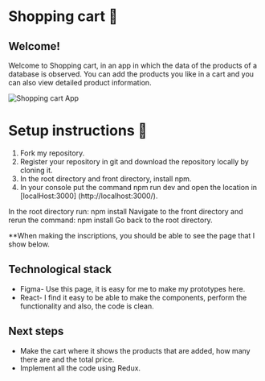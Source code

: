 # Shopping cart 🚀

## Welcome!
Welcome to Shopping cart, in an app in which the data of the products of a database is observed. You can add the products you like in a cart and you can also view detailed product information.

![Shopping cart App]()

# Setup instructions 🚀

1. Fork my repository.
2. Register your repository in git and download the repository locally by cloning it.
2. In the root directory and front directory, install npm.
3. In your console put the command npm run dev and open the location in [localHost:3000] (http://localhost:3000/).

In the root directory run: npm install
Navigate to the front directory and rerun the command: npm install
Go back to the root directory.

**When making the inscriptions, you should be able to see the page that I show below.

## Technological stack
- Figma- Use this page, it is easy for me to make my prototypes here.
- React- I find it easy to be able to make the components, perform the functionality and also, the code is clean.

## Next steps
- Make the cart where it shows the products that are added, how many there are and the total price.
- Implement all the code using Redux.